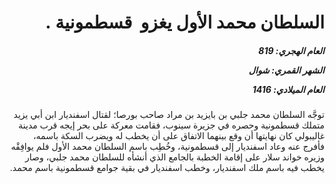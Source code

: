 <h1 dir="rtl">السلطان محمد الأول يغزو  قسطمونية .</h1>

<h5 dir="rtl">العام الهجري:  819

الشهر القمري: شوال

العام الميلادي: 1416</h5>

<p dir="rtl">توجَّه السلطان محمد جلبي بن بايزيد بن مراد صاحب بورصا؛ لقتال اسفنديار ابن أبي يزيد متملك قسطمونية وحصره في جزيرة سينوب، فقامت معركة على بحر إيجه قرب مدينة غاليبولي كان نهايتها أن وقع بينهما الاتفاق على أن يخطب له ويضرب السكة باسمه، فأفرج عنه وعاد اسفنديار إلى قسطمونية، وخُطِب باسم السلطان محمد الأول فلم يوافِقْه وزيره خواند سلار على إقامة الخطبة بالجامع الذي أنشأه للسلطان محمد جلبي، وصار يخطب فيه باسم ملك اسفنديار، وخطب اسفنديار في بقية جوامع قسطمونية باسم محمد.</p></br>
